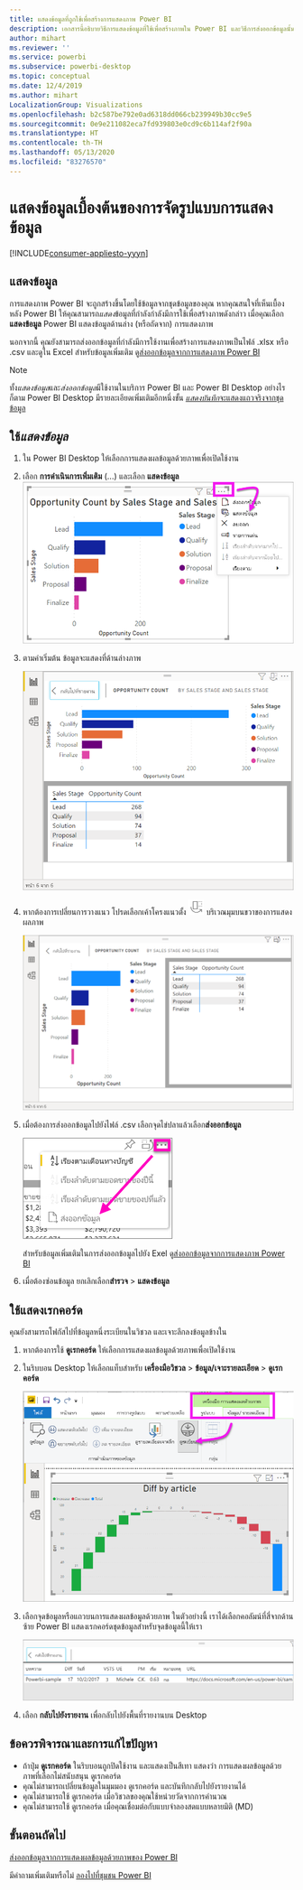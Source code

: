 ```yaml
---
title: แสดงข้อมูลที่ถูกใช้เพื่อสร้างการแสดงภาพ Power BI
description: เอกสารนี้อธิบายวิธีการแสดงข้อมูลที่ใช้เพื่อสร้างภาพใน Power BI และวิธีการส่งออกข้อมูลนั้นไปยังไฟล์ .csv
author: mihart
ms.reviewer: ''
ms.service: powerbi
ms.subservice: powerbi-desktop
ms.topic: conceptual
ms.date: 12/4/2019
ms.author: mihart
LocalizationGroup: Visualizations
ms.openlocfilehash: b2c587be792e0ad6318dd066cb239949b30cc9e5
ms.sourcegitcommit: 0e9e211082eca7fd939803e0cd9c6b114af2f90a
ms.translationtype: HT
ms.contentlocale: th-TH
ms.lasthandoff: 05/13/2020
ms.locfileid: "83276570"
---
```

# <a name="display-a-visualizations-underlying-data"></a>แสดงข้อมูลเบื้องต้นของการจัดรูปแบบการแสดงข้อมูล

[!INCLUDE[consumer-appliesto-yyyn](../includes/consumer-appliesto-nyyn.md)]    

## <a name="show-data"></a>แสดงข้อมูล
การแสดงภาพ Power BI จะถูกสร้างขึ้นโดยใช้ข้อมูลจากชุดข้อมูลของคุณ หากคุณสนใจที่เห็นเบื้องหลัง Power BI ให้คุณสามารถ*แสดง*ข้อมูลที่กำลังกำลังมีการใช้เพื่อสร้างภาพดังกล่าว เมื่อคุณเลือก**แสดงข้อมูล** Power BI แสดงข้อมูลด้านล่าง (หรือถัดจาก) การแสดงภาพ

นอกจากนี้ คุณยังสามารถส่งออกข้อมูลที่กำลังมีการใช้งานเพื่อสร้างการแสดงภาพเป็นไฟล์ .xlsx หรือ .csv และดูใน Excel สำหรับข้อมูลเพิ่มเติม ดู[ส่งออกข้อมูลจากการแสดงภาพ Power BI](power-bi-visualization-export-data.md)

> [!NOTE]
> ทั้ง*แสดงข้อมูล*และ*ส่งออกข้อมูล*มีใช้งานในบริการ Power BI และ Power BI Desktop อย่างไรก็ตาม Power BI Desktop มีรายละเอียดเพิ่มเติมอีกหนึ่งขั้น [*แสดงบันทึก*จะแสดงแถวจริงจากชุดข้อมูล](../create-reports/desktop-see-data-see-records.md)
> 
> 

## <a name="using-show-data"></a>ใช้*แสดงข้อมูล* 
1. ใน Power BI Desktop ให้เลือกการแสดงผลข้อมูลด้วยภาพเพื่อเปิดใช้งาน

2. เลือก **การดำเนินการเพิ่มเติม** (...) และเลือก **แสดงข้อมูล** 
    ![ตัวเลือกการแสดงสำหรับแสดงข้อมูล](media/service-reports-show-data/power-bi-more-action.png)


3. ตามค่าเริ่มต้น ข้อมูลจะแสดงที่ด้านล่างภาพ
   
   ![ข้อมูลและภาพแสดงในแนวตั้ง](media/service-reports-show-data/power-bi-show-data-below.png)

4. หากต้องการเปลี่ยนการวางแนว โปรดเลือกเค้าโครงแนวตั้ง ![ภาพหน้าจอขนาดเล็กของไอคอนที่ใช้ในการเปลี่ยนเป็นเค้าโครงแนวตั้ง](media/service-reports-show-data/power-bi-vertical-icon-new.png) บริเวณมุมบนขวาของการแสดงผลภาพ
   
   ![ภาพและข้อมูลแสดงในแนวนอน](media/service-reports-show-data/power-bi-show-data-side.png)
5. เมื่อต้องการส่งออกข้อมูลไปยังไฟล์ .csv เลือกจุดไข่ปลาแล้วเลือก**ส่งออกข้อมูล**
   
    ![เลือกส่งออกข้อมูล](media/service-reports-show-data/power-bi-export-data-new.png)
   
    สำหรับข้อมูลเพิ่มเติมในการส่งออกข้อมูลไปยัง Exel ดู[ส่งออกข้อมูลจากการแสดงภาพ Power BI](power-bi-visualization-export-data.md)
6. เมื่อต้องซ่อนข้อมูล ยกเลิกเลือก**สำรวจ** > **แสดงข้อมูล**

## <a name="using-show-records"></a>ใช้แสดงเรกคอร์ด
คุณยังสามารถโฟกัสไปที่ข้อมูลหนึ่งระเบียนในวิชวล และเจาะลึกลงข้อมูลข้างใน 

1. หากต้องการใช้ **ดูเรกคอร์ด** ให้เลือกการแสดงผลข้อมูลด้วยภาพเพื่อเปิดใช้งาน 

2. ในริบบอน Desktop ให้เลือกแท็บสำหรับ **เครื่องมือวิชวล** > **ข้อมูล/เจาะรายละเอียด** > **ดูเรกคอร์ด** 

    ![ภาพหน้าจอที่มีการเลือกดูเรกคอร์ด](media/service-reports-show-data/power-bi-see-record.png)

3. เลือกจุดข้อมูลหรือแถวบนการแสดงผลข้อมูลด้วยภาพ ในตัวอย่างนี้ เราได้เลือกคอลัมน์ที่สี่จากด้านซ้าย Power BI แสดงเรกคอร์ดชุดข้อมูลสำหรับจุดข้อมูลนี้ให้เรา

    ![ภาพหน้าจอของเรกคอร์ดเดี่ยวจากชุดข้อมูล](media/service-reports-show-data/power-bi-row.png)

4. เลือก **กลับไปยังรายงาน** เพื่อกลับไปยังพื้นที่รายงานบน Desktop 

## <a name="considerations-and-troubleshooting"></a>ข้อควรพิจารณาและการแก้ไขปัญหา

- ถ้าปุ่ม **ดูเรกคอร์ด** ในริบบอนถูกปิดใช้งาน และแสดงเป็นสีเทา แสดงว่า การแสดงผลข้อมูลด้วยภาพที่เลือกไม่สนับสนุน ดูเรกคอร์ด
- คุณไม่สามารถเปลี่ยนข้อมูลในมุมมอง ดูเรกคอร์ด และบันทึกกลับไปยังรายงานได้
- คุณไม่สามารถใช้ ดูเรกคอร์ด เมื่อวิชวลของคุณใช้หน่วยวัดจากการคำนวณ
- คุณไม่สามารถใช้ ดูเรกคอร์ด เมื่อคุณเชื่อมต่อกับแบบจำลองสดแบบหลายมิติ (MD)  

## <a name="next-steps"></a>ขั้นตอนถัดไป
[ส่งออกข้อมูลจากการแสดงผลข้อมูลด้วยภาพของ Power BI](power-bi-visualization-export-data.md)    

มีคำถามเพิ่มเติมหรือไม่ [ลองไปที่ชุมชน Power BI](https://community.powerbi.com/)


